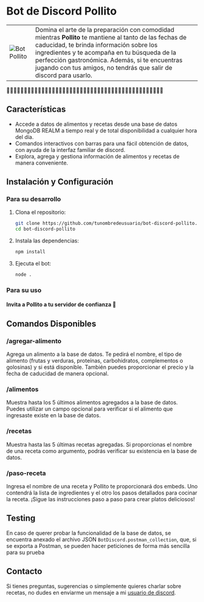 # Bot de Discord Pollito

|             |              | 
| --------------------- | --------------------- | 
| ![Bot Pollito](https://i.imgflip.com/1um67c.jpg?a469488)          |  Domina el arte de la preparación con comodidad mientras **Pollito** te mantiene al tanto de las fechas de caducidad, te brinda información sobre los ingredientes y te acompaña en tu búsqueda de la perfección gastronómica. Además, si te encuentras jugando con tus amigos, no tendrás que salir de discord para usarlo. |


:rice_ball::rice_cracker::rice_ball::rice_cracker::rice_ball::rice_cracker::rice_ball::rice_cracker::rice_ball::rice_cracker::rice_ball::rice_cracker::rice_ball::rice_cracker::rice_ball::rice_cracker::rice_ball::rice_cracker::rice_ball::rice_cracker::rice_ball::rice_cracker::rice_ball::rice_cracker::rice_ball::rice_cracker::rice_ball::rice_cracker::rice_ball::rice_cracker::rice_ball::rice_cracker::rice_ball::rice_cracker::rice_ball::rice_cracker::rice_ball::rice_cracker::rice_ball::rice_cracker::rice_ball::rice_cracker::rice_ball::rice_cracker::rice_ball:


## Características

- Accede a datos de alimentos y recetas desde una base de datos MongoDB REALM a tiempo real y de total disponibilidad a cualquier hora del día.
- Comandos interactivos con barras para una fácil obtención de datos, con ayuda de la interfaz familiar de discord.
- Explora, agrega y gestiona información de alimentos y recetas de manera conveniente.

## Instalación y Configuración

### Para su desarrollo

1. Clona el repositorio:
   ```sh
   git clone https://github.com/tunombredeusuario/bot-discord-pollito.git
   cd bot-discord-pollito
2. Instala las dependencias:
   ```sh
   npm install
3. Ejecuta el bot:
   ```sh
   node .
### Para su uso

#### Invita a **Pollito** a tu servidor de confianza :rice_ball:

## Comandos Disponibles

### /agregar-alimento
Agrega un alimento a la base de datos. Te pedirá el nombre, el tipo de alimento (frutas y verduras, proteínas, carbohidratos, complementos o golosinas) y si está disponible. También puedes proporcionar el precio y la fecha de caducidad de manera opcional.

### /alimentos
Muestra hasta los 5 últimos alimentos agregados a la base de datos. Puedes utilizar un campo opcional para verificar si el alimento que ingresaste existe en la base de datos.

### /recetas
Muestra hasta las 5 últimas recetas agregadas. Si proporcionas el nombre de una receta como argumento, podrás verificar su existencia en la base de datos.

### /paso-receta
Ingresa el nombre de una receta y Pollito te proporcionará dos embeds. Uno contendrá la lista de ingredientes y el otro los pasos detallados para cocinar la receta. ¡Sigue las instrucciones paso a paso para crear platos deliciosos!

## Testing

En caso de querer probar la funcionalidad de la base de datos, se encuentra anexado el archivo JSON ```BotDiscord.postman_collection```, que, si se exporta a Postman, se pueden hacer peticiones de forma más sencilla para su prueba

## Contacto
Si tienes preguntas, sugerencias o simplemente quieres charlar sobre recetas, no dudes en enviarme un mensaje a mi [usuario de discord](https://discord.com/users/599334013563306005).



